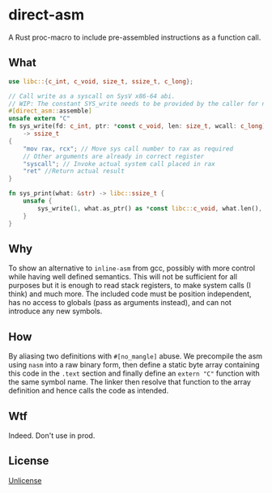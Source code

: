 # direct-asm

A Rust proc-macro to include pre-assembled instructions as a function call.

## What

```rust
use libc::{c_int, c_void, size_t, ssize_t, c_long};

// Call write as a syscall on SysV x86-64 abi.
// WIP: The constant SYS_write needs to be provided by the caller for now.
#[direct_asm::assemble]
unsafe extern "C" 
fn sys_write(fd: c_int, ptr: *const c_void, len: size_t, wcall: c_long)
    -> ssize_t 
{
    "mov rax, rcx"; // Move sys call number to rax as required
    // Other arguments are already in correct register
    "syscall"; // Invoke actual system call placed in rax
    "ret" //Return actual result
}

fn sys_print(what: &str) -> libc::ssize_t {
    unsafe {
        sys_write(1, what.as_ptr() as *const libc::c_void, what.len(), SYS_write)
    }
}
```

## Why

To show an alternative to `inline-asm` from gcc, possibly with more control
while having well defined semantics. This will not be sufficient for all
purposes but it is enough to read stack registers, to make system calls (I
think) and much more. The included code must be position independent, has no
access to globals (pass as arguments instead), and can not introduce any new
symbols.

## How

By aliasing two definitions with `#[no_mangle]` abuse. We precompile the asm
using `nasm` into a raw binary form, then define a static byte array containing
this code in the `.text` section and finally define an `extern "C"` function
with the same symbol name. The linker then resolve that function to the array
definition and hence calls the code as intended.

## Wtf

Indeed. Don't use in prod.

## License

[Unlicense](https://unlicense.org/)
